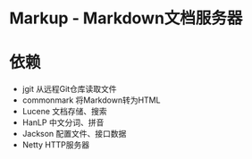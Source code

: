 # Markup - Markdown文档服务器

# 依赖
* jgit 从远程Git仓库读取文件
* commonmark 将Markdown转为HTML
* Lucene 文档存储、搜索
* HanLP 中文分词、拼音
* Jackson 配置文件、接口数据
* Netty HTTP服务器